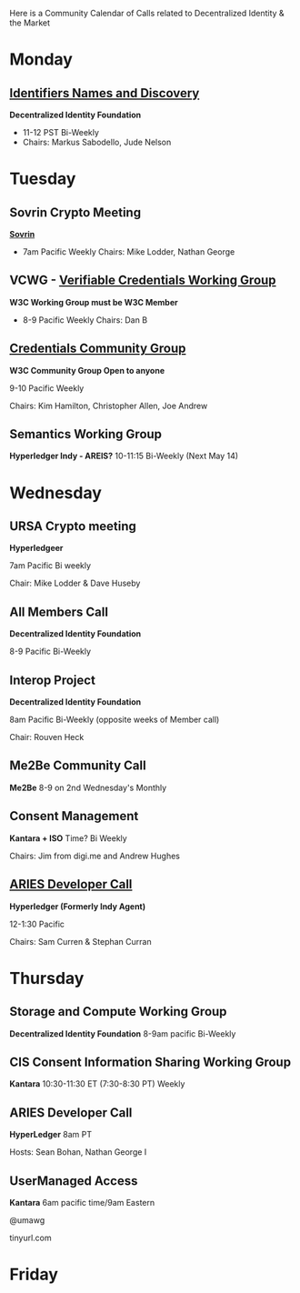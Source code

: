 Here is a Community Calendar of Calls related to Decentralized Identity & the Market 

# Monday 
## [Identifiers Names and Discovery](https://identity.foundation/working-groups/identifiers-names-discovery.html) 
**Decentralized Identity Foundation**
* 11-12 PST Bi-Weekly
* Chairs: Markus Sabodello, Jude Nelson

# Tuesday
## Sovrin Crypto Meeting 
**[Sovrin](https://sovrin.org)**
* 7am Pacific Weekly 
Chairs: Mike Lodder, Nathan George


## VCWG - [Verifiable Credentials Working Group](https://www.w3.org/2017/vc/WG/)
**W3C Working Group must be W3C Member**
* 8-9 Pacific Weekly 
Chairs: Dan B

## [Credentials Community Group](https://www.w3.org/community/credentials/) 
**W3C Community Group Open to anyone**

9-10 Pacific Weekly 

Chairs: Kim Hamilton, Christopher Allen, Joe Andrew

## Semantics Working Group 
**Hyperledger Indy - AREIS?** 
10-11:15  Bi-Weekly (Next May 14)

# Wednesday

## URSA Crypto meeting
**Hyperledgeer** 

7am Pacific Bi weekly 

Chair: Mike Lodder & Dave Huseby

## All Members Call 
**Decentralized Identity Foundation** 

8-9 Pacific Bi-Weekly 

## Interop Project
**Decentralized Identity Foundation** 

8am Pacific Bi-Weekly (opposite weeks of Member call) 

Chair: Rouven Heck

## Me2Be Community Call
**Me2Be**
8-9 on 2nd Wednesday's Monthly

## Consent Management 
**Kantara + ISO**
Time? Bi Weekly 

Chairs: Jim from digi.me and Andrew Hughes

## [ARIES Developer Call](https://wiki.hyperledger.org/display/ARIES/Hyperledger+Aries) 
**Hyperledger (Formerly Indy Agent)**

12-1:30 Pacific

Chairs: Sam Curren & Stephan Curran 



# Thursday 
## Storage and Compute Working Group
**Decentralized Identity Foundation** 
8-9am pacific Bi-Weekly 

## CIS Consent Information Sharing Working Group
**Kantara** 
10:30-11:30 ET (7:30-8:30 PT) Weekly 

## ARIES Developer Call
**HyperLedger** 
8am PT 

Hosts: Sean Bohan, Nathan George I

## UserManaged Access
**Kantara**
6am pacific time/9am Eastern

@umawg

tinyurl.com 

# Friday

